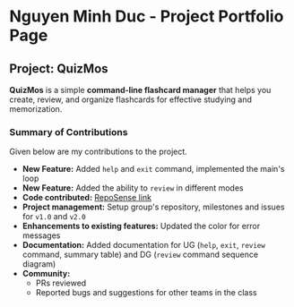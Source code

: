 # Nguyen Minh Duc - Project Portfolio Page

## Project: QuizMos

**QuizMos** is a simple **command-line flashcard manager** that helps you create, review, and organize flashcards for effective studying and memorization.

### Summary of Contributions

Given below are my contributions to the project.
- **New Feature:** Added `help` and `exit` command, implemented the main's loop
- **New Feature:** Added the ability to `review` in different modes
- **Code contributed:** [RepoSense link](https://nus-cs2113-ay2526s1.github.io/tp-dashboard/?search=k1b1t0&breakdown=true&sort=groupTitle%20dsc&sortWithin=title&since=2025-09-19T00%3A00%3A00&timeframe=commit&mergegroup=&groupSelect=groupByRepos&checkedFileTypes=docs~functional-code~test-code~other&filteredFileName=)
- **Project management:** Setup group's repository, milestones and issues for `v1.0` and `v2.0`
- **Enhancements to existing features:** Updated the color for error messages
- **Documentation:** Added documentation for UG (`help`, `exit`, `review` command, summary table) and DG (`review` command sequence diagram)
- **Community:** 
  - PRs reviewed
  - Reported bugs and suggestions for other teams in the class
